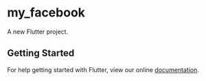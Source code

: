 # my_facebook

A new Flutter project.

## Getting Started

For help getting started with Flutter, view our online
[documentation](https://flutter.io/).
